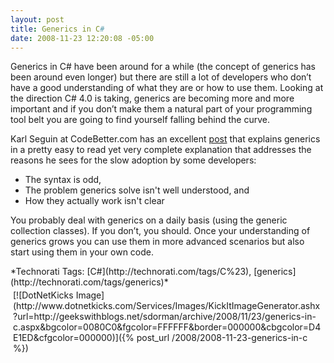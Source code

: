 ```yaml
---
layout: post
title: Generics in C#
date: 2008-11-23 12:20:08 -05:00
---
```


Generics in C# have been around for a while (the concept of generics has been around even longer) but there are still a lot of developers who don’t have a good understanding of what they are or how to use them. Looking at the direction C# 4.0 is taking, generics are becoming more and more important and if you don’t make them a natural part of your programming tool belt you are going to find yourself falling behind the curve.

Karl Seguin at CodeBetter.com has an excellent [post](http://codebetter.com/blogs/karlseguin/archive/2008/11/21/back-to-basics-generics.aspx) that explains generics in a pretty easy to read yet very complete explanation that addresses the reasons he sees for the slow adoption by some developers:

*   The syntax is odd, 
*   The problem generics solve isn't well understood, and 
*   How they actually work isn't clear  

You probably deal with generics on a daily basis (using the generic collection classes). If you don’t, you should. Once your understanding of generics grows you can use them in more advanced scenarios but also start using them in your own code.
  <div style="padding-bottom: 0px; margin: 0px; padding-left: 0px; padding-right: 0px; display: inline; float: none; padding-top: 0px" id="scid:0767317B-992E-4b12-91E0-4F059A8CECA8:190ed339-7880-46a5-beba-33363c0688bf" class="wlWriterSmartContent">*Technorati Tags: [C#](http://technorati.com/tags/C%23), [generics](http://technorati.com/tags/generics)*</div><div class="wlWriterHeaderFooter" style="text-align:left; margin:0px; padding:4px 4px 4px 4px;">[![DotNetKicks Image](http://www.dotnetkicks.com/Services/Images/KickItImageGenerator.ashx?url=http://geekswithblogs.net/sdorman/archive/2008/11/23/generics-in-c.aspx&bgcolor=0080C0&fgcolor=FFFFFF&border=000000&cbgcolor=D4E1ED&cfgcolor=000000)]({% post_url /2008/2008-11-23-generics-in-c %})</div>
